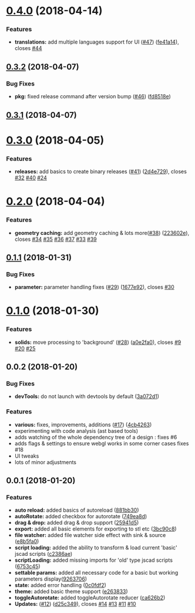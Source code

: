 <a name="0.4.0"></a>
# [0.4.0](https://github.com/jscad/jscad-desktop/compare/v0.3.2...v0.4.0) (2018-04-14)


### Features

* **translations:** add multiple languages support for UI ([#47](https://github.com/jscad/jscad-desktop/issues/47)) ([fe41a14](https://github.com/jscad/jscad-desktop/commit/fe41a14)), closes [#44](https://github.com/jscad/jscad-desktop/issues/44)



<a name="0.3.2"></a>
## [0.3.2](https://github.com/jscad/jscad-desktop/compare/v0.3.1...v0.3.2) (2018-04-07)


### Bug Fixes

* **pkg:** fixed release command after version bump ([#46](https://github.com/jscad/jscad-desktop/issues/46)) ([fd8518e](https://github.com/jscad/jscad-desktop/commit/fd8518e))



<a name="0.3.1"></a>
## [0.3.1](https://github.com/jscad/jscad-desktop/compare/v0.3.0...v0.3.1) (2018-04-07)



<a name="0.3.0"></a>
# [0.3.0](https://github.com/kaosat-dev/jscad-desktop/compare/v0.2.0...v0.3.0) (2018-04-05)


### Features

* **releases:** add basics to create binary releases ([#41](https://github.com/kaosat-dev/jscad-desktop/issues/41)) ([2d4e729](https://github.com/kaosat-dev/jscad-desktop/commit/2d4e729)), closes [#32](https://github.com/kaosat-dev/jscad-desktop/issues/32) [#40](https://github.com/kaosat-dev/jscad-desktop/issues/40) [#24](https://github.com/kaosat-dev/jscad-desktop/issues/24)



<a name="0.2.0"></a>
# [0.2.0](https://github.com/kaosat-dev/jscad-desktop/compare/v0.1.1...v0.2.0) (2018-04-04)


### Features

* **geometry caching:** add geometry caching & lots more([#38](https://github.com/kaosat-dev/jscad-desktop/issues/38)) ([223602e](https://github.com/kaosat-dev/jscad-desktop/commit/223602e)), closes [#34](https://github.com/kaosat-dev/jscad-desktop/issues/34) [#35](https://github.com/kaosat-dev/jscad-desktop/issues/35) [#36](https://github.com/kaosat-dev/jscad-desktop/issues/36) [#37](https://github.com/kaosat-dev/jscad-desktop/issues/37) [#33](https://github.com/kaosat-dev/jscad-desktop/issues/33) [#39](https://github.com/kaosat-dev/jscad-desktop/issues/39)



<a name="0.1.1"></a>
## [0.1.1](https://github.com/kaosat-dev/jscad-desktop/compare/v0.1.0...v0.1.1) (2018-01-31)


### Bug Fixes

* **parameter:** parameter handling fixes ([#29](https://github.com/kaosat-dev/jscad-desktop/issues/29)) ([1677e92](https://github.com/kaosat-dev/jscad-desktop/commit/1677e92)), closes [#30](https://github.com/kaosat-dev/jscad-desktop/issues/30)



<a name="0.1.0"></a>
# [0.1.0](https://github.com/kaosat-dev/jscad-desktop/compare/v0.0.2...v0.1.0) (2018-01-30)


### Features

* **solids:** move processing to 'background' ([#28](https://github.com/kaosat-dev/jscad-desktop/issues/28)) ([a0e2fa0](https://github.com/kaosat-dev/jscad-desktop/commit/a0e2fa0)), closes [#9](https://github.com/kaosat-dev/jscad-desktop/issues/9) [#20](https://github.com/kaosat-dev/jscad-desktop/issues/20) [#25](https://github.com/kaosat-dev/jscad-desktop/issues/25)



<a name="0.0.2"></a>
## 0.0.2 (2018-01-20)


### Bug Fixes

* **devTools:** do not launch with devtools by default ([3a072d1](https://github.com/kaosat-dev/jscad-desktop/commit/3a072d1))

### Features

* **various:** fixes, improvements, additions ([#17](https://github.com/kaosat-dev/jscad-desktop/issues/17)) ([4cb4263](https://github.com/kaosat-dev/jscad-desktop/commit/4cb4263))
 * experimenting with code analysis (ast based tools)
 * adds watching of the whole dependency tree of a design : fixes #6
 * adds flags & settings to ensure webgl works in some corner cases fixes #18
 * UI tweaks
 * lots of minor adjustments


<a name="0.0.1"></a>
## 0.0.1 (2018-01-20)

### Features

* **auto reload:** added basics of autoreload ([881bb30](https://github.com/kaosat-dev/jscad-desktop/commit/881bb30))
* **autoRotate:** added checkbox for autorotate ([749ea8d](https://github.com/kaosat-dev/jscad-desktop/commit/749ea8d))
* **drag & drop:** added drag & drop support ([25941d5](https://github.com/kaosat-dev/jscad-desktop/commit/25941d5))
* **export:** added all basic elements for exporting to stl etc ([3bc90c8](https://github.com/kaosat-dev/jscad-desktop/commit/3bc90c8))
* **file watcher:** added file watcher side effect with sink & source ([e8b5fa0](https://github.com/kaosat-dev/jscad-desktop/commit/e8b5fa0))
* **script loading:** added the ability to transform & load current 'basic' jscad scripts ([c2386ae](https://github.com/kaosat-dev/jscad-desktop/commit/c2386ae))
* **scriptLoading:** added missing imports for 'old' type jscad scripts ([6753c45](https://github.com/kaosat-dev/jscad-desktop/commit/6753c45))
* **settable params:** added all necessary code for a basic but working parameters display([9263706](https://github.com/kaosat-dev/jscad-desktop/commit/9263706))
* **state:** added error handling ([0c0fdf2](https://github.com/kaosat-dev/jscad-desktop/commit/0c0fdf2))
* **theme:** added basic theme support ([e263833](https://github.com/kaosat-dev/jscad-desktop/commit/e263833))
* **toggleAutorotate:** added toggleAutorotate reducer ([ca626b2](https://github.com/kaosat-dev/jscad-desktop/commit/ca626b2))
* **Updates:** ([#12](https://github.com/kaosat-dev/jscad-desktop/issues/12)) ([d25c349](https://github.com/kaosat-dev/jscad-desktop/commit/d25c349)), closes [#14](https://github.com/kaosat-dev/jscad-desktop/issues/14) [#13](https://github.com/kaosat-dev/jscad-desktop/issues/13) [#11](https://github.com/kaosat-dev/jscad-desktop/issues/11) [#10](https://github.com/kaosat-dev/jscad-desktop/issues/10)




